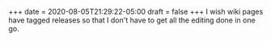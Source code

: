 +++
date = 2020-08-05T21:29:22-05:00
draft = false
+++
I wish wiki pages have tagged releases so that I don't have to get all the editing done in one go.
